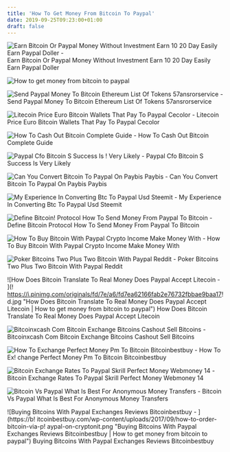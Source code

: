 ```yaml
---
title: 'How To Get Money From Bitcoin To Paypal'
date: 2019-09-25T09:23:00+01:00
draft: false
---
```


![Earn Bitcoin Or Paypal Money Without Investment Earn 10 20 Day Easily Earn Paypal Doller - ](https://i.ytimg.com/vi/EIhaeBHmpME/maxresdefault.jpg "Earn Bitcoin Or Paypal Money Without Investment Earn 10 20 Day Easily Earn Paypal Doller | How to get money from bitcoin to paypal") Earn Bitcoin Or Paypal Money Without Investment Earn 10 20 Day Easily Earn Paypal Doller

![How to get money from bitcoin to paypal](https://steemitimages.com/0x0/https://usercontent2.hubstatic.com/13310193_f1024.jpg "How to get money from bitcoin to paypal") 

![Send Paypal Money To Bitcoin Ethereum List Of Tokens 57ansrorservice - ](https://www.cointrust.com/wp-content/uploads/2018/03/Payment-methord-coinbase-marbek.png "Send Paypal Money To Bitcoin Ethereum List Of Tokens 57ansrorservice | How !   to get money from bitcoin to paypal") Send Paypal Money To Bitcoin Ethereum List Of Tokens 57ansrorservice

![Litecoin Price Euro Bitcoin Wallets That Pay To Paypal Cecolor - ](http://www.rols-isomarket.ru/hyn/jjyosobu/img106976.jpg "Litecoin Price Euro Bitcoin Wallets That Pay To Paypal Cecolor | How to get money from bitcoin to paypal") Litecoin Price Euro Bitcoin Wallets That Pay To Paypal Cecolor

![How To Cash Out Bitcoin Complete Guide - ](https://www.bitdegree.org/tutorials/wp-content/uploads/2018/03/How-to-cash-out-Bitcoin-1.png "How To Cash Out Bitcoin Complete Guide | How to get money from bitcoin to paypal") How To Cash Out Bitcoin Complete Guide

![Paypal Cfo Bitcoin S Success Is !   Very Likely - ](https://bitcoinist.com/wp-content/uploads/2017/11/fortune-bitcoin-usd.jpg "Paypal Cfo Bitcoin S Success Is Very Li!   kely | How to get money from bitcoin to paypal") Paypal Cfo Bitcoin S Success Is Very Likely

![Can You Convert Bitcoin To Paypal On Paybis Paybis - ](https://s3.amazonaws.com/media.paybis.com/images/PIC+2.png "Can You Convert Bitcoin To Paypal On Paybis Paybis | How to get money from bitcoin to paypal") Can You Convert Bitcoin To Paypal On Paybis Paybis

![My Experience In Converting Btc To Paypal Usd Steemit - ](https://steemitimages.com/640x0/http://i.imgur.com/SosOchy.png "My Experience In Converting Btc To Paypal Usd Steemit | How to get money from bitcoin to paypal") My Experience In Converting Btc To Paypal Usd Steemit

![Define Bitcoin!    Protocol How To Send Money From Paypal To Bitcoin - ](https://i1.wp.com/learn.onemonth.com/wp-content/uploads/2018/02/bitcoin-vs.-litecoin.jpeg?fit\u003d1440,900\u0026ssl\u003d1 "Define Bitcoin Protocol How To Send Money From Paypal To Bitcoin | How to get money from bitcoin to paypal") Define Bitcoin Protocol How To Send Money From Paypal To Bitcoin

![How To Buy Bitcoin With Paypal Crypto Income Make Money With - ](http://cryptoincome.io/wp-content/uploads/2017/08/Buy-Bitcoin-with-Paypal.jpg "How To Buy Bitcoin With Paypal Crypto Income Make Money With | How to get money from bitcoin to paypal") How To Buy Bitcoin With Paypal Crypto Income Make Money With

![Poker Bitcoins Two Plus Two Bitcoin With Paypal Reddit - ](https://i.redd.it/ybp1ne255al21.png "Poker Bitcoins Two Plus Two Bitcoin With Paypal Reddit | How to get money from bitcoin to paypal") Poker Bitcoins Two Plus Two Bitcoin With Paypal Reddit

![How Does Bitcoin Translate To Real Money Does Paypal Accept Litecoin - ](!   https://i.pinimg.com/originals/fd/7e/a6/fd7ea62166fab2e76732fbbae9baa17!   d.jpg "How Does Bitcoin Translate To Real Money Does Paypal Accept Litecoin | How to get money from bitcoin to paypal") How Does Bitcoin Translate To Real Money Does Paypal Accept Litecoin

![Bitcoinxcash Com Bitcoin Exchange Bitcoins Cashout Sell Bitcoins - ](https://i.imgur.com/I5WnunM.jpg "Bitcoinxcash Com Bitcoin Exchange Bitcoins Cashout Sell Bitcoins | How to get money from bitcoin to paypal") Bitcoinxcash Com Bitcoin Exchange Bitcoins Cashout Sell Bitcoins

![How To Exchange Perfect Money Pm To Bitcoin Bitcoinbestbuy - ](https://bitcoinbestbuy.com/wp-content/uploads/2017/11/registration-at-24pay-me.png "How To Exchange Perfect Money Pm To Bitcoin Bitcoinbestbuy | How to get money from bitcoin to paypal") How To Ex! change Perfect Money Pm To Bitcoin Bitcoinbestbuy

![Bitcoin Exchange Rates To Paypal Skrill Perfect Money Webmoney 14 - ](https://image.slidesharecdn.com/bitcoin-exchange-rates-14-11-2017-171114213558/95/bitcoin-exchange-rates-to-paypal-skrill-perfect-money-webmoney-14-november-2017-1-638.jpg?cb=1510695552 "Bitcoin Exchange Rates To Paypal Skrill Perfect Money Webmoney 14 | How to get money from bitcoin to paypal") Bitcoin Exchange Rates To Paypal Skrill Perfect Money Webmoney 14

![Bitcoin Vs Paypal What Is Best For Anonymous Money Transfers - ](https://www.websafetytips.com/wp-content/uploads/2019/06/btc-vs-paypal.png "Bitcoin Vs Paypal What Is Best For Anonymous Money Transfers | How to get money from bitcoin to paypal") Bitcoin Vs Paypal What Is Best For Anonymous Money Transfers

![Buying Bitcoins With Paypal Exchanges Reviews Bitcoinbestbuy - ](https://b!   itcoinbestbuy.com/wp-content/uploads/2017/09/how-to-order-bitcoin-via-p!   aypal-on-cryptonit.png "Buying Bitcoins With Paypal Exchanges Reviews Bitcoinbestbuy | How to get money from bitcoin to paypal") Buying Bitcoins With Paypal Exchanges Reviews Bitcoinbestbuy